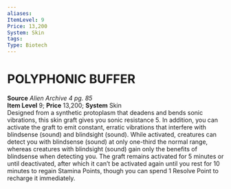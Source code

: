 ```yaml
---
aliases: 
ItemLevel: 9
Price: 13,200
System: Skin
tags: 
Type: Biotech
---
```

# POLYPHONIC BUFFER
**Source** _Alien Archive 4 pg. 85_  
**Item Level** 9; **Price** 13,200; **System** Skin  
Designed from a synthetic protoplasm that deadens and bends sonic vibrations, this skin graft gives you sonic resistance 5. In addition, you can activate the graft to emit constant, erratic vibrations that interfere with blindsense (sound) and blindsight (sound). While activated, creatures can detect you with blindsense (sound) at only one-third the normal range, whereas creatures with blindsight (sound) gain only the benefits of blindsense when detecting you. The graft remains activated for 5 minutes or until deactivated, after which it can’t be activated again until you rest for 10 minutes to regain Stamina Points, though you can spend 1 Resolve Point to recharge it immediately.